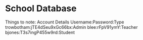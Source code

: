 # School Database
Things to note:
Account Details Username:Password:Type
trowbotham:jTE4dSeu9xGc66bx:Admin
blee:rFpV91ymY:Teacher
bjones:T3s7ingP455w9rd:Student

